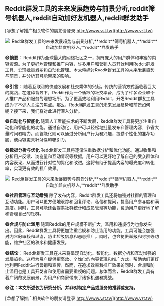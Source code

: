 ## **Reddit群发工具的未来发展趋势与前景分析,**reddit**筛号机器人,**reddit**自动加好友机器人,**reddit**群发助手**

[😍想了解推广相关软件的朋友请登录 http://www.vst.tw](http://www.vst.tw)

 <center><img src="https://vst.tw/MP4/tuiguang/png/3.png" alt="Reddit群发工具的未来发展趋势与前景分析,**reddit**筛号机器人,**reddit**自动加好友机器人,**reddit**群发助手"></center>

**😄摘要：**
Reddit作为全球最大的网络社区之一，拥有庞大的用户群体和丰富的内容资源。为了更好地管理和推广内容，许多用户和营销人员开始利用Reddit群发工具，实现批量发布和自动化管理。本文将探讨Reddit群发工具的未来发展趋势与前景，并分析其可能带来的影响。

**😄引言：**
随着互联网的快速发展和社交媒体的兴起，传统的营销方式面临着巨大的挑战。在这种背景下，Reddit作为一个活跃的社交平台，成为了许多企业和个人推广产品和服务的理想场所。为了更高效地利用Reddit，开发Reddit群发工具成为了不少人关注的焦点。那么，Reddit群发工具的未来发展趋势和前景如何呢？接下来，我们将对此进行深入分析。

**😄自动化与智能化**
随着人工智能技术的不断发展，Reddit群发工具将更加注重自动化和智能化的功能。通过自动化，用户可以轻松地批量发布和管理内容，节省大量时间和精力。而智能化则可以通过分析用户行为和兴趣，提供个性化的推荐功能，使内容更具针对性和吸引力。

**😄数据分析与优化**
Reddit群发工具将逐渐注重数据分析和优化功能。通过收集和分析用户反馈、浏览量和互动情况等数据，用户可以更好地了解自己的受众群体和内容表现，从而进行针对性的优化和改进。这将有助于提高内容的曝光度和转化率，实现更有效的推广效果。

 <center><img src="https://vst.tw/MP4/tuiguang/png/6.png" alt="Reddit群发工具的未来发展趋势与前景分析,**reddit**筛号机器人,**reddit**自动加好友机器人,**reddit**群发助手"></center>

**😄社群管理与互动增强**
除了发布内容，Reddit群发工具还将加强对社群的管理和互动功能。用户可以更方便地跟踪和回复评论、私信和提问，提高用户参与度和满意度。同时，工具可能还会提供社群统计和成员管理等功能，帮助用户更好地了解和管理自己的社群。

**😄合规与防止滥用**
随着Reddit的用户规模不断扩大，滥用和违规行为也愈发突出。因此，Reddit群发工具将更加注重合规和防止滥用的功能。工具可能会加强对内容的审核和过滤，防止垃圾信息和恶意推广。同时，也会提供举报和封禁等功能，维护社区的秩序和健康发展。

**😄结论：**
Reddit群发工具在未来将呈现自动化、智能化、数据分析和互动增强的发展趋势。这将为用户提供更高效、个性化的内容管理和推广方式，帮助他们更好地利用Reddit进行营销和宣传。然而，在追求效率和推广效果的同时，合规和防止滥用也是工具开发者和使用者需要重视的问题。总体而言，Reddit群发工具有着广阔的发展前景，为用户和商家带来了诸多机遇和挑战。

**😄注：本文所述仅为研究分析，并非对特定产品或服务的推荐或支持。**

[😍想了解推广相关软件的朋友请登录 http://www.vst.tw](http://www.vst.tw)



